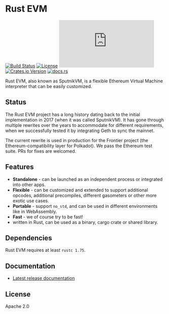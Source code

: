 # Rust EVM

[![Build Status](https://github.com/rust-ethereum/evm/workflows/Rust/badge.svg)](https://github.com/rust-ethereum/evm/actions?query=workflow%3ARust)
[![License](https://img.shields.io/badge/License-Apache%202.0-blue.svg)](./LICENSE)
[![Matrix](https://img.shields.io/matrix/evm%3Amatrix.org)](https://matrix.to/#/#evm:matrix.org)
[![Crates.io Version](https://img.shields.io/crates/v/evm)](https://crates.io/crates/evm)
[![docs.rs](https://img.shields.io/docsrs/evm)](https://docs.rs/evm)

Rust EVM, also known as SputnikVM, is a flexible Ethereum Virtual Machine
interpreter that can be easily customized.

## Status

The Rust EVM project has a long history dating back to the initial
implementation in 2017 (when it was called SputnikVM). It has gone through
multiple rewrites over the years to accommodate for different requirements,
when we successfully tested it by integrating Geth to sync the mainnet.

The current rewrite is used in production for the Frontier project (the
Ethereum-compatibility layer for Polkadot). We pass the Ethereum test suite. PRs
for fixes are welcomed.

## Features

* **Standalone** - can be launched as an independent process or integrated into other apps.
* **Flexible** - can be customized and extended to support additional opcodes,
  additional precompiles, different gasometers or other more exotic use cases.
* **Portable** - support `no_std`, and can be used in different environments
  like in WebAssembly.
* **Fast** - we of course try to be fast!
* written in Rust, can be used as a binary, cargo crate or shared library.

## Dependencies

Rust EVM requires at least `rustc 1.75`.

## Documentation

* [Latest release documentation](https://docs.rs/evm)

## License

Apache 2.0

